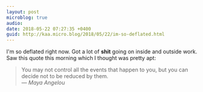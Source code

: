 ```yaml
---
layout: post
microblog: true
audio: 
date: 2018-05-22 07:27:35 +0400
guid: http://kaa.micro.blog/2018/05/22/im-so-deflated.html
---
```

I'm so deflated right now. Got a lot of **shit** going on inside and outside work. Saw this quote this morning which I thought was pretty apt:

> You may not control all the events that happen to you, but you can decide not to be reduced by them.  
— _Maya Angelou_
